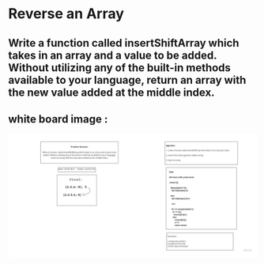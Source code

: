 # Reverse an Array

## Write a function called insertShiftArray which takes in an array and a value to be added. Without utilizing any of the built-in methods available to your language, return an array with the new value added at the middle index.


## white board image : 

![b](Array-shift.jpg)


